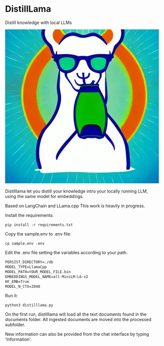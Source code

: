 # DistillLama

Distill knowledge with local LLMs


![meme](assets/drinking_lama.jpeg)



Distilllama let you distill your knowledge intro your locally running LLM, using the same model for embeddings. 

Based on LangChain and LLama.cpp This work is heavily in progress.


Install the requirements:
```shell
pip install -r requirements.txt
```

Copy the sample.env to .env file:
```shell
cp sample.env .env
```

Edit the .env file setting the variables according to your path.

```shell
PERSIST_DIRECTORY=./db
MODEL_TYPE=LlamaCpp
MODEL_PATH=YOUR_MODEL_FILE.bin
EMBEDDINGS_MODEL_NAME=all-MiniLM-L6-v2
HF_EMB=True
MODEL_N_CTX=2048
```

Run it:
```shell
python3 distilllama.py
```

On the first run, distilllama will load all the text documents found in the documents folder.
All ingested documents are moved into the processed subfolder.

New information can also be provided from the chat interface by typing 'Information'.
